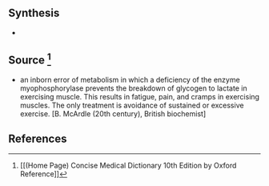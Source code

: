 ## Synthesis
- 
## Source [^1]
- an inborn error of metabolism in which a deficiency of the enzyme myophosphorylase prevents the breakdown of glycogen to lactate in exercising muscle. This results in fatigue, pain, and cramps in exercising muscles. The only treatment is avoidance of sustained or excessive exercise. \[B. McArdle (20th century), British biochemist]
## References

[^1]: [[(Home Page) Concise Medical Dictionary 10th Edition by Oxford Reference]]